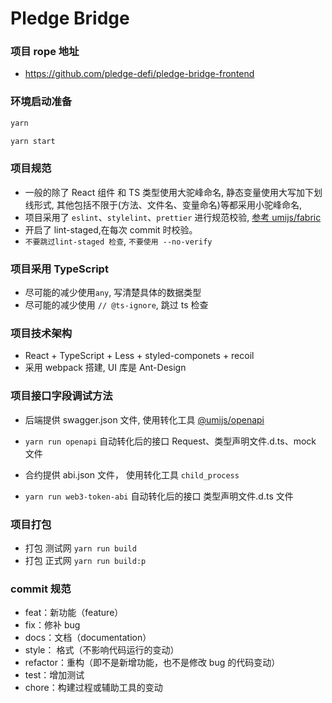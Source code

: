 # Pledge Bridge

### 项目 rope 地址

- https://github.com/pledge-defi/pledge-bridge-frontend

### 环境启动准备

```bash
yarn
```

```bash
yarn start
```

### 项目规范

- 一般的除了 React 组件 和 TS 类型使用大驼峰命名, 静态变量使用大写加下划线形式, 其他包括不限于(方法、文件名、变量命名)等都采用小驼峰命名,
- 项目采用了 `eslint`、`stylelint`、`prettier` 进行规范校验, [参考 umijs/fabric](https://github.com/umijs/fabric)
- 开启了 lint-staged,在每次 commit 时校验。
- `不要跳过lint-staged 检查`, `不要使用 --no-verify`

### 项目采用 TypeScript

- 尽可能的减少使用`any`, 写清楚具体的数据类型
- 尽可能的减少使用 `// @ts-ignore`, 跳过 ts 检查

### 项目技术架构

- React + TypeScript + Less + styled-componets + recoil
- 采用 webpack 搭建, UI 库是 Ant-Design

### 项目接口字段调试方法

- 后端提供 swagger.json 文件, 使用转化工具 [@umijs/openapi](https://www.npmjs.com/package/@umijs/openapi)
- `yarn run openapi` 自动转化后的接口 Request、类型声明文件.d.ts、mock 文件

- 合约提供 abi.json 文件， 使用转化工具 `child_process`
- `yarn run web3-token-abi` 自动转化后的接口 类型声明文件.d.ts 文件

### 项目打包

- 打包 测试网 `yarn run build`
- 打包 正式网 `yarn run build:p`

### commit 规范

- feat：新功能（feature）
- fix：修补 bug
- docs：文档（documentation）
- style： 格式（不影响代码运行的变动）
- refactor：重构（即不是新增功能，也不是修改 bug 的代码变动）
- test：增加测试
- chore：构建过程或辅助工具的变动
